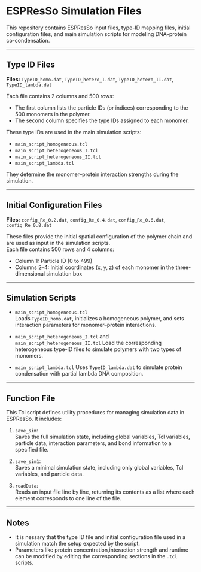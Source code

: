 # ESPResSo Simulation Files

This repository contains ESPResSo input files, type-ID mapping files, initial configuration files, and main simulation scripts for modeling DNA–protein co-condensation.

---

## Type ID Files  
**Files:** `TypeID_homo.dat`, `TypeID_hetero_I.dat`, `TypeID_hetero_II.dat`, `TypeID_lambda.dat`

Each file contains 2 columns and 500 rows:
- The first column lists the particle IDs (or indices) corresponding to the 500 monomers in the polymer.
- The second column specifies the type IDs assigned to each monomer.

These type IDs are used in the main simulation scripts:
- `main_script_homogeneous.tcl`
- `main_script_heterogeneous_I.tcl`
- `main_script_heterogeneous_II.tcl`
- `main_script_lambda.tcl`

They determine the monomer–protein interaction strengths during the simulation.

---

## Initial Configuration Files  
**Files:** `config_Re_0.2.dat`, `config_Re_0.4.dat`, `config_Re_0.6.dat`, `config_Re_0.8.dat`

These files provide the initial spatial configuration of the polymer chain and are used as input in the simulation scripts.  
Each file contains 500 rows and 4 columns:
- Column 1: Particle ID (0 to 499)
- Columns 2–4: Initial coordinates (x, y, z) of each monomer in the three-dimensional simulation box

---

## Simulation Scripts

- `main_script_homogeneous.tcl`  
  Loads `TypeID_homo.dat`, initializes a homogeneous polymer, and sets interaction parameters for monomer–protein interactions.

- `main_script_heterogeneous_I.tcl` and `main_script_heterogeneous_II.tcl` 
  Load the corresponding heterogeneous type-ID files to simulate polymers with two types of monomers.

- `main_script_lambda.tcl`
  Uses `TypeID_lambda.dat` to simulate protein condensation with partial lambda DNA composition.

---

## Function File

This Tcl script defines utility procedures for managing simulation data in ESPResSo. It includes:

1. `save_sim`:  
   Saves the full simulation state, including global variables, Tcl variables, particle data, interaction parameters, and bond information to a specified file.

2. `save_sim1`:  
   Saves a minimal simulation state, including only global variables, Tcl variables, and particle data.

3. `readData`:  
   Reads an input file line by line, returning its contents as a list where each element corresponds to one line of the file.

---

## Notes

- It is nessary that the type ID file and initial configuration file used in a simulation match the setup expected by the script.
- Parameters like protein concentration,interaction strength and runtime can be modified by editing the corresponding sections in the `.tcl` scripts.

